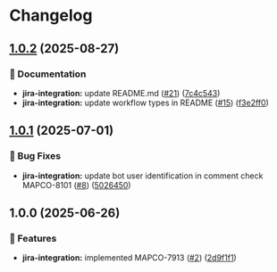 # Changelog

## [1.0.2](https://github.com/MapColonies/javascript-github-actions/compare/jira-integration-v1.0.1...jira-integration-v1.0.2) (2025-08-27)


### 📝 Documentation

* **jira-integration:** update README.md ([#21](https://github.com/MapColonies/javascript-github-actions/issues/21)) ([7c4c543](https://github.com/MapColonies/javascript-github-actions/commit/7c4c543a18336c420fb0cd2aeb43aa99dd02236c))
* **jira-integration:** update workflow types in README ([#15](https://github.com/MapColonies/javascript-github-actions/issues/15)) ([f3e2ff0](https://github.com/MapColonies/javascript-github-actions/commit/f3e2ff0cfd21252423edd3e0dc5c0243eb956f6e))

## [1.0.1](https://github.com/MapColonies/javascript-github-actions/compare/jira-integration-v1.0.0...jira-integration-v1.0.1) (2025-07-01)


### 🐛 Bug Fixes

* **jira-integration:** update bot user identification in comment check MAPCO-8101 ([#8](https://github.com/MapColonies/javascript-github-actions/issues/8)) ([5026450](https://github.com/MapColonies/javascript-github-actions/commit/5026450fd59cf8c7a82a5c448e4e5857d3bf2ba9))

## 1.0.0 (2025-06-26)


### 🎉 Features

* **jira-integration:** implemented MAPCO-7913 ([#2](https://github.com/MapColonies/javascript-github-actions/issues/2)) ([2d9f1f1](https://github.com/MapColonies/javascript-github-actions/commit/2d9f1f194f86a6b817b84626e1e4079c9072bda0))
